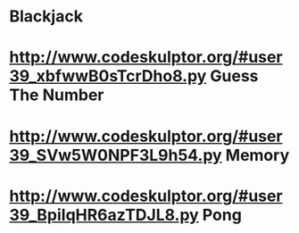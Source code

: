 Blackjack
===
http://www.codeskulptor.org/#user39_xbfwwB0sTcrDho8.py
Guess The Number
===
http://www.codeskulptor.org/#user39_SVw5W0NPF3L9h54.py
Memory
===
http://www.codeskulptor.org/#user39_BpiIqHR6azTDJL8.py
Pong
===
